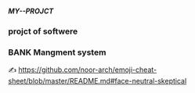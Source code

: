 ##### MY--PROJCT
### projct of softwere
### BANK Mangment system
✍️
https://github.com/noor-arch/emoji-cheat-sheet/blob/master/README.md#face-neutral-skeptical
